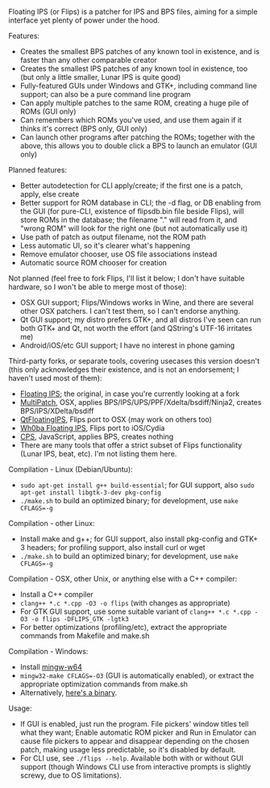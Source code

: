 Floating IPS (or Flips) is a patcher for IPS and BPS files, aiming for a simple interface yet plenty of power under the hood.

Features:
- Creates the smallest BPS patches of any known tool in existence, and is faster than any other comparable creator
- Creates the smallest IPS patches of any known tool in existence, too (but only a little smaller, Lunar IPS is quite good)
- Fully-featured GUIs under Windows and GTK+, including command line support; can also be a pure command line program
- Can apply multiple patches to the same ROM, creating a huge pile of ROMs (GUI only)
- Can remembers which ROMs you've used, and use them again if it thinks it's correct (BPS only, GUI only)
- Can launch other programs after patching the ROMs; together with the above, this allows you to double click a BPS to launch an emulator (GUI only)

Planned features:
- Better autodetection for CLI apply/create; if the first one is a patch, apply, else create
- Better support for ROM database in CLI; the -d flag, or DB enabling from the GUI (for pure-CLI, existence of flipsdb.bin file beside Flips), will store ROMs in the database; the filename "." will read from it, and "wrong ROM" will look for the right one (but not automatically use it)
- Use path of patch as output filename, not the ROM path
- Less automatic UI, so it's clearer what's happening
- Remove emulator chooser, use OS file associations instead
- Automatic source ROM chooser for creation

Not planned (feel free to fork Flips, I'll list it below; I don't have suitable hardware, so I won't be able to merge most of those):
- OSX GUI support; Flips/Windows works in Wine, and there are several other OSX patchers. I can't test them, so I can't endorse anything.
- Qt GUI support; my distro prefers GTK+, and all distros I've seen can run both GTK+ and Qt, not worth the effort (and QString's UTF-16 irritates me)
- Android/iOS/etc GUI support; I have no interest in phone gaming

Third-party forks, or separate tools, covering usecases this version doesn't (this only acknowledges their existence, and is not an endorsement; I haven't used most of them):
- [Floating IPS](https://github.com/Alcaro/Flips); the original, in case you're currently looking at a fork
- [MultiPatch](https://projects.sappharad.com/tools/multipatch.html), OSX, applies BPS/IPS/UPS/PPF/Xdelta/bsdiff/Ninja2, creates BPS/IPS/XDelta/bsdiff
- [QtFloatingIPS](https://github.com/covarianttensor/QtFloatingIPS), Flips port to OSX (may work on others too)
- [Wh0ba Floating IPS](https://wh0ba.github.io/repo/), Flips port to iOS/Cydia
- [CPS](https://media.smwcentral.net/Alcaro/bps/), JavaScript, applies BPS, creates nothing
- There are many tools that offer a strict subset of Flips functionality (Lunar IPS, beat, etc). I'm not listing them here.

Compilation - Linux (Debian/Ubuntu):
- `sudo apt-get install g++ build-essential`; for GUI support, also `sudo apt-get install libgtk-3-dev pkg-config`
- `./make.sh` to build an optimized binary; for development, use `make CFLAGS=-g`

Compilation - other Linux:
- Install make and g++; for GUI support, also install pkg-config and GTK+ 3 headers; for profiling support, also install curl or wget
- `./make.sh` to build an optimized binary; for development, use `make CFLAGS=-g`

Compilation - OSX, other Unix, or anything else with a C++ compiler:
- Install a C++ compiler
- `clang++ *.c *.cpp -O3 -o flips` (with changes as appropriate)
- For GTK GUI support, use some suitable variant of `clang++ *.c *.cpp -O3 -o flips -DFLIPS_GTK -lgtk3`
- For better optimizations (profiling/etc), extract the appropriate commands from Makefile and make.sh

Compilation - Windows:
- Install [mingw-w64](https://sourceforge.net/projects/mingw-w64/files/Toolchains%20targetting%20Win64/Personal%20Builds/mingw-builds/7.2.0/threads-win32/seh/)
- `mingw32-make CFLAGS=-O3` (GUI is automatically enabled), or extract the appropriate optimization commands from make.sh
- Alternatively, [here's a binary](https://www.smwcentral.net/?p=section&a=details&id=11474).

Usage:
- If GUI is enabled, just run the program. File pickers' window titles tell what they want; Enable automatic ROM picker and Run in Emulator can cause file pickers to appear and disappear depending on the chosen patch, making usage less predictable, so it's disabled by default.
- For CLI use, see `./flips --help`. Available both with or without GUI support (though Windows CLI use from interactive prompts is slightly screwy, due to OS limitations).
